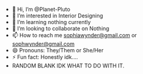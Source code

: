 - 👋 Hi, I’m @Planet-Pluto
- 👀 I’m interested in Interior Designing
- 🌱 I’m learning nothing currently
- 💞️ I’m looking to collaborate on Nothing
- 📫 How to reach me sophiawynder@gmail.com or sophwynder@gmail.com
- 😄 Pronouns: They/Them or She/Her
- ⚡ Fun fact: Honestly idk....
- RANDOM BLANK IDK WHAT TO DO WITH IT.
<!---
Planet-Pluto/Planet-Pluto is a ✨ special ✨ repository because its `README.md` (this file) appears on your GitHub profile.
You can click the Preview link to take a look at your changes.
--->
